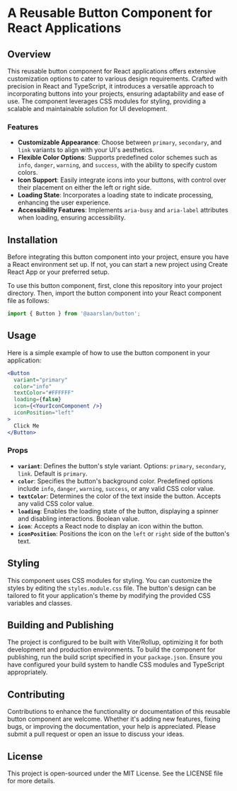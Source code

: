 # A Reusable Button Component for React Applications

## Overview

This reusable button component for React applications offers extensive customization options to cater to various design requirements. Crafted with precision in React and TypeScript, it introduces a versatile approach to incorporating buttons into your projects, ensuring adaptability and ease of use. The component leverages CSS modules for styling, providing a scalable and maintainable solution for UI development.

### Features

- **Customizable Appearance**: Choose between `primary`, `secondary`, and `link` variants to align with your UI's aesthetics.
- **Flexible Color Options**: Supports predefined color schemes such as `info`, `danger`, `warning`, and `success`, with the ability to specify custom colors.
- **Icon Support**: Easily integrate icons into your buttons, with control over their placement on either the left or right side.
- **Loading State**: Incorporates a loading state to indicate processing, enhancing the user experience.
- **Accessibility Features**: Implements `aria-busy` and `aria-label` attributes when loading, ensuring accessibility.

## Installation

Before integrating this button component into your project, ensure you have a React environment set up. If not, you can start a new project using Create React App or your preferred setup.

To use this button component, first, clone this repository into your project directory. Then, import the button component into your React component file as follows:

```jsx
import { Button } from '@aaarslan/button';
```

## Usage

Here is a simple example of how to use the button component in your application:

```jsx
<Button
  variant="primary"
  color="info"
  textColor="#FFFFFF"
  loading={false}
  icon={<YourIconComponent />}
  iconPosition="left"
>
  Click Me
</Button>
```

### Props

- **`variant`**: Defines the button's style variant. Options: `primary`, `secondary`, `link`. Default is `primary`.
- **`color`**: Specifies the button's background color. Predefined options include `info`, `danger`, `warning`, `success`, or any valid CSS color value.
- **`textColor`**: Determines the color of the text inside the button. Accepts any valid CSS color value.
- **`loading`**: Enables the loading state of the button, displaying a spinner and disabling interactions. Boolean value.
- **`icon`**: Accepts a React node to display an icon within the button.
- **`iconPosition`**: Positions the icon on the `left` or `right` side of the button's text.

## Styling

This component uses CSS modules for styling. You can customize the styles by editing the `styles.module.css` file. The button's design can be tailored to fit your application's theme by modifying the provided CSS variables and classes.

## Building and Publishing

The project is configured to be built with Vite/Rollup, optimizing it for both development and production environments. To build the component for publishing, run the build script specified in your `package.json`. Ensure you have configured your build system to handle CSS modules and TypeScript appropriately.

## Contributing

Contributions to enhance the functionality or documentation of this reusable button component are welcome. Whether it's adding new features, fixing bugs, or improving the documentation, your help is appreciated. Please submit a pull request or open an issue to discuss your ideas.

## License

This project is open-sourced under the MIT License. See the LICENSE file for more details.
